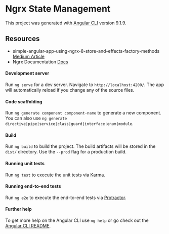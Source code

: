 # Ngrx State Management

This project was generated with [Angular CLI](https://github.com/angular/angular-cli) version 9.1.9.

## Resources

* simple-angular-app-using-ngrx-8-store-and-effects-factory-methods [Medium Article](https://medium.com/@RupaniChirag/simple-angular-app-using-ngrx-8-store-and-effects-factory-methods-f3423b9f6d3b)
* Ngrx Documentation [Docs](https://ngrx.io/guide)

#### Development server

Run `ng serve` for a dev server. Navigate to `http://localhost:4200/`. The app will automatically reload if you change any of the source files.

#### Code scaffolding

Run `ng generate component component-name` to generate a new component. You can also use `ng generate directive|pipe|service|class|guard|interface|enum|module`.

#### Build

Run `ng build` to build the project. The build artifacts will be stored in the `dist/` directory. Use the `--prod` flag for a production build.

#### Running unit tests

Run `ng test` to execute the unit tests via [Karma](https://karma-runner.github.io).

#### Running end-to-end tests

Run `ng e2e` to execute the end-to-end tests via [Protractor](http://www.protractortest.org/).

#### Further help

To get more help on the Angular CLI use `ng help` or go check out the [Angular CLI README](https://github.com/angular/angular-cli/blob/master/README.md).

